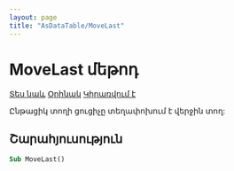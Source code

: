 ```yaml
---
layout: page
title: "AsDataTable/MoveLast"
---
```



# MoveLast մեթոդ

[Տես նաև](../AsDataTable.md) [Օրինակ](../../Examples/AsDataTable.md) [Կիրառվում է](../AsDataTable.md)

Ընթացիկ տողի ցուցիչը տեղափոխում է վերջին տող:

## Շարահյուսություն

``` vb
Sub MoveLast()
```



